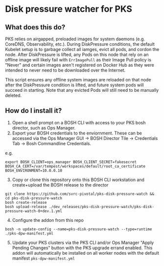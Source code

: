 # Disk pressure watcher for PKS

## What does this do?

PKS relies on airgapped, preloaded images for system daemons (e.g. CoreDNS, Observability, etc.).   During DiskPressure conditions, the default Kubelet setup is to garbage collect all iamges, evict all pods, and cordon the node.   After DiskPressure is lifted, any Pods on this node that rely on an offline image will likely fail with `ErrImagePull` as their Image Pull policy is "Never" and certain images aren't registered on Docker Hub as they were intended to never need to be downloaded over the Internet.

This script ensures any offline system images are reloaded on that node after the DiskPressure condition is lifted, and future system pods will succeed in starting.   Note that any evicted Pods will still need to be manually deleted.

## How do I install it?

1. Open a shell prompt on a BOSH CLI with access to your PKS bosh director, such as Ops Manager.
2. Export your BOSH credentials to the enviornment.  These can be accessed via the Ops Manager GUI -> BOSH Director Tile -> Credentials Tab -> Bosh Commandline Credentials.    

e.g.
```
export BOSH_CLIENT=ops_manager BOSH_CLIENT_SECRET=fakesecret BOSH_CA_CERT=/var/tempest/workspaces/default/root_ca_certificate  BOSH_ENVIRONMENT=10.0.0.10
```
3. Copy or clone this repository onto this BOSH CLI workstation and create+upload the BOSH release to the director

```
git clone https://github.com/svrc-pivotal/pks-disk-pressure-watch && cd pks-disk-pressure-watch
bosh create-release
bosh upload-release ./dev_releases/pks-disk-pressure-watch/pks-disk-pressure-watch-0+dev.1.yml 

```
4. Configure the addon from this repo
```
bosh -n update-config --name=pks-disk-pressure-watch --type=runtime ./pks-dpw-manifest.yml
```
5. Update your PKS clusters via the PKS CLI and/or Ops Manager "Apply Pending Changes" button with the PKS upgrade errand enabled.  This addon will automatically be installed on all worker nodes with the default manifest `pks-dpw-manifest.yml`




